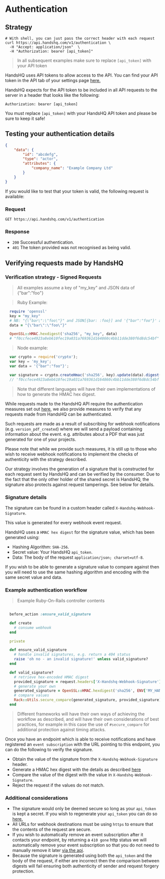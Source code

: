 # Authentication

## Strategy

```shell
# With shell, you can just pass the correct header with each request
curl https://api.handshq.com/v1/authentication \
  -H "Accept: application/json"  \
  -H "Authorization: bearer [api_token]"
```

> In all subsequent examples make sure to replace `[api_token]` with your API token

HandsHQ uses API tokens to allow access to the API. You can find your API token in the API tab of your settings page
[here.](https://app.handshq.com/settings/api_configuration)


HandsHQ expects for the API token to be included in all API requests to the server in a header that looks like the following:

`Authorization: bearer [api_token]`

<aside class="notice">
You must replace <code>[api_token]</code> with your HandsHQ API token and please be sure to keep it safe!
</aside>


## Testing your authentication details

```json
{
    "data": {
        "id": "abcdefg",
        "type": "actor",
        "attributes": {
            "company_name": "Example Company Ltd"
        }
    }
}
```

If you would like to test that your token is valid, the following request is available:

### Request

`GET https://api.handshq.com/v1/authentication`

### Response

- `200` Successful authentication.
- `401` The token provided was not recognised as being valid.

## Verifying requests made by HandsHQ
### Verification strategy - Signed Requests
<!-- Credit to @jasny for putting together a gist with different example implementations in different languages -->

> All examples assume a key of "my_key" and JSON data of {"bar":"foo"}

> Ruby Example:

```ruby
  require 'openssl'
  key = "my_key"
  # NB: "{\"bar\":\"foo\"}" and JSON[{bar: :foo}] and '{"bar":"foo"}' are equivalent arguments in ruby.
  data = "{\"bar\":\"foo\"}"

  OpenSSL::HMAC.hexdigest('sha256', "my_key", data)
  # "f0ccfece4923a8eb610fec19a031a769361d164860c4bb11dde380f6d8dc54bf"
```

> Node example:

```javascript
  var crypto = require('crypto');
  var key = 'my_key';
  var data = '{"bar":"foo"}';

  var signature = crypto.createHmac('sha256', key).update(data).digest('hex');
  // 'f0ccfece4923a8eb610fec19a031a769361d164860c4bb11dde380f6d8dc54bf'
```

> Note that different languages will have their own implementations of how to generate the HMAC hex digest.

While requests made to the HandsHQ API require the authentication measures set out [here](#strategy), we also provide measures to verify that any requests made from HandsHQ can be authenticated.

Such requests are made as a result of subscribing for webhook notifications (e.g. `version_pdf_created`) where we will send a payload containing information about the event. e.g. attributes about a PDF that was just generated for one of your projects.

<aside class='notice'>
  Please note that while we provide such measures, it is still up to those who wish to receive webhook notifications to implement the checks of authenticity with the strategy described.
</aside>

Our strategy involves the generation of a signature that is constructed for each request sent by HandsHQ and can be verified by the consumer. Due to the fact that the only other holder of the shared secret is HandsHQ, the signature also protects against request tamperings. See below for details.

### Signature details

The signature can be found in a custom header called `X-Handshq-Webhook-Signature`.

This value is generated for every webhook event request.

HandsHQ uses a `HMAC hex digest` for the signature value, which has been generated using:

- Hashing Algorithm: `SHA-256`.
- Secret value: Your HandsHQ `api_token`.
- Data: The body of the request `application/json; charset=utf-8`.

If you wish to be able to generate a signature value to compare against then you will need to use the same hashing algorithm and encoding with the same secret value and data.

### Example authentication workflow

> Example Ruby-On-Rails controller contents

```ruby
  
  before_action :ensure_valid_signature

  def create
    # consume webhook
  end

  private

  def ensure_valid_signature
    # handle invalid signatures, e.g. return a 404 status
    raise 'oh no - an invalid signature!' unless valid_signature?
  end

  def valid_signature?
    # retrieve hex-encoded HMAC digest
    provided_signature = request.headers['X-Handshq-Webhook-Signature']
    # generate your own
    generated_signature = OpenSSL::HMAC.hexdigest('sha256', ENV['MY_HANDSHQ_API_TOKEN'], request.body.read)
    # compare values
    Rack::Utils.secure_compare(generated_signature, provided_signature)
  end
```
> Different frameworks will have their own ways of achieving the workflow as described, and will have their own considerations of best practices, for example in this case the use of `#secure_compare` for additional protection against timing attacks.

Once you have an endpoint which is able to receive notifications and have registered an `event subscription` with the URL pointing to this endpoint, you can do the following to verify the signature.

- Obtain the value of the signature from the `X-Handshq-Webhook-Signature` header.
- Generate a HMAC hex digest with the details as described [here](#signature-details)
- Compare the value of the digest with the value in `X-Handshq-Webhook-Signature`.
- Reject the request if the values do not match.

### Additional considerations

- The signature would only be deemed secure so long as your `api_token` is kept a secret. If you wish to regenerate your `api_token` you can do so [here.](https://app.handshq.com/settings/api_configuration)
- All URLs for webhook destinations must be using `https` to ensure that the contents of the request are secure.
- If you wish to automatically remove an event subscription after it contacts your endpoint, by returning a `410 gone` http status we will automatically remove your event subscription so that you do not need to manually remove it later [via the api](#removing-an-event-subscription).
- Because the signature is generated using both the `api_token` and the body of the request, if either are incorrect then the comparison between digests will fail ensuring both authenticity of sender and request forgery protection.
